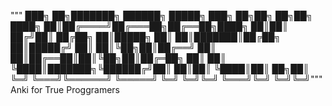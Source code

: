 """
███╗   ██╗███████╗ ██████╗  █████╗ ███╗   ██╗██╗  ██╗██╗
████╗  ██║██╔════╝██╔═══██╗██╔══██╗████╗  ██║██║ ██╔╝██║
██╔██╗ ██║█████╗  ██║   ██║███████║██╔██╗ ██║█████╔╝ ██║
██║╚██╗██║██╔══╝  ██║   ██║██╔══██║██║╚██╗██║██╔═██╗ ██║
██║ ╚████║███████╗╚██████╔╝██║  ██║██║ ╚████║██║  ██╗██║
╚═╝  ╚═══╝╚══════╝ ╚═════╝ ╚═╝  ╚═╝╚═╝  ╚═══╝╚═╝  ╚═╝╚═╝"""
Anki for True Proggramers

